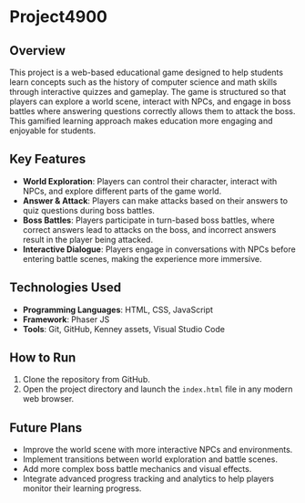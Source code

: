 # Project4900

## Overview
This project is a web-based educational game designed to help students learn concepts such as the history of computer science and math skills through interactive quizzes and gameplay. The game is structured so that players can explore a world scene, interact with NPCs, and engage in boss battles where answering questions correctly allows them to attack the boss. This gamified learning approach makes education more engaging and enjoyable for students.

## Key Features
- **World Exploration**: Players can control their character, interact with NPCs, and explore different parts of the game world.
- **Answer & Attack**: Players can make attacks based on their answers to quiz questions during boss battles.
- **Boss Battles**: Players participate in turn-based boss battles, where correct answers lead to attacks on the boss, and incorrect answers result in the player being attacked.
- **Interactive Dialogue**: Players engage in conversations with NPCs before entering battle scenes, making the experience more immersive.

## Technologies Used
- **Programming Languages**: HTML, CSS, JavaScript
- **Framework**: Phaser JS
- **Tools**: Git, GitHub, Kenney assets, Visual Studio Code

## How to Run
1. Clone the repository from GitHub.
2. Open the project directory and launch the `index.html` file in any modern web browser.

## Future Plans
- Improve the world scene with more interactive NPCs and environments.
- Implement transitions between world exploration and battle scenes.
- Add more complex boss battle mechanics and visual effects.
- Integrate advanced progress tracking and analytics to help players monitor their learning progress.

